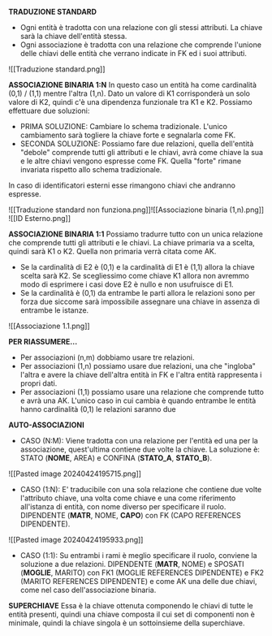 **TRADUZIONE STANDARD**
- Ogni entità è tradotta con una relazione con gli stessi attributi. La chiave sarà la chiave dell'entità stessa.
- Ogni associazione è tradotta con una relazione che comprende l'unione delle chiavi delle entità che verrano indicate in FK ed i suoi attributi.

![[Traduzione standard.png]]

**ASSOCIAZIONE BINARIA 1:N**
In questo caso un entità ha come cardinalità (0,1) / (1,1) mentre l'altra (1,n).
Dato un valore di K1 corrisponderà un solo valore di K2, quindi c'è una dipendenza funzionale tra K1 e K2. Possiamo effettuare due soluzioni:
- PRIMA SOLUZIONE: Cambiare lo schema tradizionale. L'unico cambiamento sarà togliere la chiave forte e segnalarla come FK. 
- SECONDA SOLUZIONE: Possiamo fare due relazioni, quella dell'entità "debole" comprende tutti gli attributi e le chiavi, avrà come chiave la sua e le altre chiavi vengono espresse come FK. Quella "forte" rimane invariata rispetto allo schema tradizionale.

In caso di identificatori esterni esse rimangono chiavi che andranno espresse.

![[Traduzione standard non funziona.png]]![[Associazione binaria (1,n).png]]
![[ID Esterno.png]]

**ASSOCIAZIONE BINARIA 1:1**
Possiamo tradurre tutto con un unica relazione che comprende tutti gli attributi e le chiavi. La chiave primaria va a scelta, quindi sarà K1 o K2. Quella non primaria verrà citata come AK. 
- Se la cardinalità di E2 è (0,1) e la cardinalità di E1 è (1,1) allora la chiave scelta sarà K2. Se scegliessimo come chiave K1 allora non avremmo modo di esprimere i casi dove E2 è nullo e non usufruisce di E1.
- Se la cardinalità è (0,1) da entrambe le parti allora le relazioni sono per forza due siccome sarà impossibile assegnare una chiave in assenza di entrambe le istanze.

![[Associazione 1.1.png]]

**PER RIASSUMERE...**
- Per associazioni (n,m) dobbiamo usare tre relazioni.
- Per associazioni (1,n) possiamo usare due relazioni, una che "ingloba" l'altra e avere la chiave dell'altra entità in FK e l'altra entità rappresenta i propri dati.
- Per associazioni (1,1) possiamo usare una relazione che comprende tutto e avrà una AK. L'unico caso in cui cambia è quando entrambe le entità hanno cardinalità (0,1) le relazioni saranno due

**AUTO-ASSOCIAZIONI**
- CASO (N:M): Viene tradotta con una relazione per l'entità ed una per la associazione, quest'ultima contiene due volte la chiave. La soluzione è: STATO (**NOME**, AREA) e CONFINA        (**STATO_A**, **STATO_B**).

![[Pasted image 20240424195715.png]]

- CASO (1:N): E' traducibile con una sola relazione che contiene due volte l'attributo chiave, una volta come chiave e una come riferimento all'istanza di entità, con nome diverso per specificare il ruolo. DIPENDENTE (**MATR**, NOME, **CAPO**) con FK (CAPO REFERENCES DIPENDENTE).

![[Pasted image 20240424195933.png]]

- CASO (1:1): Su entrambi i rami è meglio specificare il ruolo, conviene la soluzione a due relazioni. DIPENDENTE (**MATR**, NOME) e SPOSATI (**MOGLIE**, MARITO) con FK1 (MOGLIE REFERENCES DIPENDENTE) e FK2 (MARITO REFERENCES DIPENDENTE) e come AK una delle due chiavi, come nel caso dell'associazione binaria.

**SUPERCHIAVE**
Essa è la chiave ottenuta componendo le chiavi di tutte le entità presenti, quindi una chiave composta il cui set di componenti non è minimale, quindi la chiave singola è un sottoinsieme della superchiave.